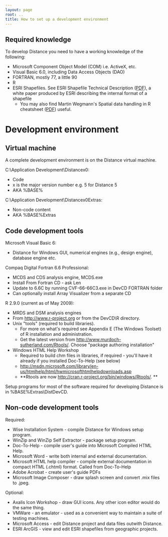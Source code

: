 ```yaml
---
layout: page
root: ..
title: How to set up a development environment
---
```


Required knowledge
------------------

To develop Distance you need to have a working knowledge of the following:

* Microsoft Component Object Model (COM) i.e. ActiveX, etc.
* Visual Basic 6.0, including Data Access Objects (DAO)
* FORTRAN, mostly 77, a little 90
* R
* ESRI Shapefiles. See ESRI Shapefile Technical Description ([PDF](http://distancesampling.org/downloads/shapefile.pdf)), a white paper produced by ESRI describing the internal format of a shapefile
  - You may also find  Martin Wegmann's Spatial data handling in R cheatsheet ([PDF](https://github.com/wegmann/RSdocs/blob/master/Cheatsheet/AniMove_refcard.pdf?raw=true)) useful.

Development environment
=======================

Virtual machine
---------------

A complete development environment is on the Distance virtual machine.

C:\Application Development\Distancex0:

* Code
* x is the major version number e.g. 5 for Distance 5
* AKA %BASE%

C:\Application Development\Distancex0Extras:

* Non-code content
* AKA %BASE%Extras

Code development tools
----------------------

Microsoft Visual Basic 6:

* Distance for Windows GUI, numerical engines (e.g., design engine), database engine etc.

Compaq Digital Fortran 6.6 Professional:

* MCDS and CDS analysis engine, MCDS.exe
* Install From Fortran CD - ask Len
* Update to 6.6C by running CVF-66-66C3.exe in DevCD FORTRAN folder
* Can optionally install Array Visualizer from a separate CD

R 2.9.0 (current as of May 2009):

* MRDS and DSM analysis engines
* From http://www.r-project.org or from the DevCD\R directory.
* Unix "tools" (required to build libraries). 
  - For more on what's required see Appendix E (The Windows Toolset) of R installation and administration.
  - Get the latest version from http://www.murdoch-sutherland.com/Rtools/. Choose "package authoring installation"
* Windows HTML Help Workshop
  - Required to build chm files in libraries, if required - you'll have it already if you installed Doc-To-Help (see below)
  - http://msdn.microsoft.com/library/en-us/htmlhelp/html/hwmicrosofthtmlhelpdownloads.asp
  - **Rtools are now http://cran.r-project.org/bin/windows/Rtools/. **

Setup programs for most of the software required for developing Distance is in %BASE%Extras\DistDevCD.

Non-code development tools
--------------------------

Required:

* Wise Installation System - compile Distance for Windows setup program.
* WinZip and WinZip Self Extractor - package setup program.
* Doc-To-Help - compile user's guide into Microsoft Compiled HTML Help.
* Microsoft Word - write both internal and external documentation.
* Microsoft HTML help compiler - compile external documentation in compact HTML (.chtml) format. Called from Doc-To-Help
* Adobe Acrobat - create user's guide PDFs
* Microsoft Image Composer - draw splash screen and convert .mix files to .jpeg.

Optional:

* Axalis Icon Workshop - draw  GUI icons. Any other icon editor would do the same thing.
* VMWare - an emulator - used as a convenient way to maintain a suite of testing machines.
* Microsoft Access - edit Distance project and data files outwith Distance.
* ESRI ArcGIS - view and edit ESRI shapefiles from geographic projects.
